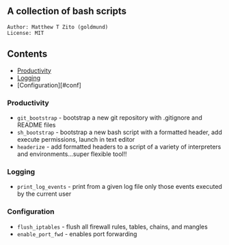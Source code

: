 ## A collection of bash scripts
```
Author: Matthew T Zito (goldmund)
License: MIT
```
## Contents

- [Productivity](#prod)
- [Logging](#log)
- [Configuration][#conf]

### <a name="prod"></a> Productivity

* `git_bootstrap` - bootstrap a new git repository with .gitignore and README files
* `sh_bootstrap` - bootstrap a new bash script with a formatted header, add execute permissions, launch in text editor
* `headerize` - add formatted headers to a script of a variety of interpreters and environments...super flexible tool!! 

### <a name="log"></a> Logging

* `print_log_events` - print from a given log file only those events executed by the current user

### <a name="log"></a> Configuration

* `flush_iptables` - flush all firewall rules, tables, chains, and mangles
* `enable_port_fwd` - enables port forwarding